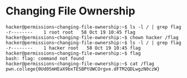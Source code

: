 # Changing File Ownership    
    hacker@permissions~changing-file-ownership:~$ ls -l / | grep flag
    -r--------    1 root root   58 Oct 19 10:45 flag
    hacker@permissions~changing-file-ownership:~$ chown hacker /flag
    hacker@permissions~changing-file-ownership:~$ ls -l / | grep flag
    -r--------    1 hacker root   58 Oct 19 10:45 flag
    hacker@permissions~changing-file-ownership:~$ flag
    bash: flag: command not found
    hacker@permissions~changing-file-ownership:~$ cat /flag
    pwn.college{0Ud0SmHEaX9bxTESBPtUWCOrgve.dFTM2QDLwgzN0czW}